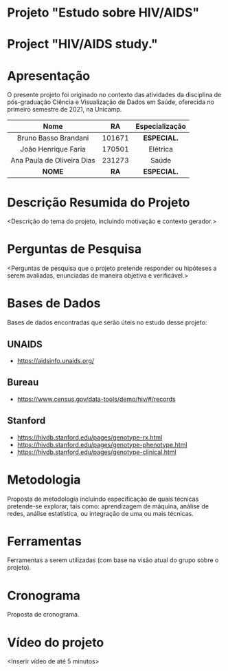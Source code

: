 # Projeto "Estudo sobre HIV/AIDS"
# Project "HIV/AIDS study."

# Apresentação

O presente projeto foi originado no contexto das atividades da disciplina de pós-graduação Ciência e Visualização de Dados em Saúde, oferecida no primeiro semestre de 2021, na Unicamp.

| Nome                       | RA     | Especialização |
|:--------------------------:|:------:|:--------------:|
| Bruno Basso Brandani       | 101671 | **ESPECIAL.**  |
| João Henrique Faria        | 170501 | Elétrica       |
| Ana Paula de Oliveira Dias | 231273 | Saúde          |
| **NOME**                   | **RA** | **ESPECIAL.**  |

# Descrição Resumida do Projeto
<Descrição do tema do projeto, incluindo motivação e contexto gerador.>

# Perguntas de Pesquisa
<Perguntas de pesquisa que o projeto pretende responder ou hipóteses a serem avaliadas, enunciadas de maneira objetiva e verificável.>

# Bases de Dados
Bases de dados encontradas que serão úteis no estudo desse projeto:

## UNAIDS
* https://aidsinfo.unaids.org/

## Bureau
* https://www.census.gov/data-tools/demo/hiv/#/records

## Stanford
* https://hivdb.stanford.edu/pages/genotype-rx.html
* https://hivdb.stanford.edu/pages/genotype-phenotype.html
* https://hivdb.stanford.edu/pages/genotype-clinical.html

# Metodologia
Proposta de metodologia incluindo especificação de quais técnicas pretende-se explorar, tais como: aprendizagem de máquina, análise de redes, análise estatística, ou integração de uma ou mais técnicas.

# Ferramentas
Ferramentas a serem utilizadas (com base na visão atual do grupo sobre o projeto).

# Cronograma
Proposta de cronograma.

# Vídeo do projeto
<Inserir vídeo de até 5 minutos>
